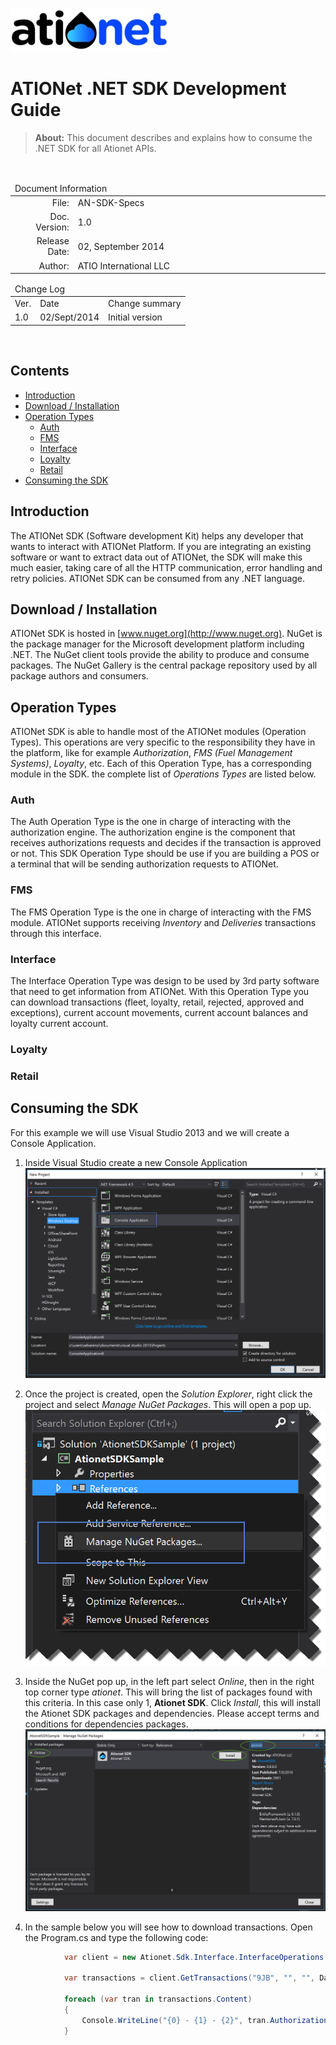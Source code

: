 ![ationetlogo](Content/Images/ATIOnetLogo_250x70.png) 
# ATIONet .NET SDK Development Guide
> **About:** This document describes and explains how to consume the .NET SDK for all Ationet APIs.	

</br>

<table>
	<thead>
		<tr>
			<td colspan="2" class="tablehead">Document Information</td>
		</tr>
	</thead>
	<tbody>
		<tr>
			<td width="20%" class="rowhead" align="right">File:</td>
			<td>AN-SDK-Specs</td>
		</tr>
		<tr>
			<td align="right">Doc. Version:</td>
			<td>1.0</td>
		</tr>
		<tr>
			<td align="right">Release Date:</td>
			<td>02, September 2014</td>
		</tr>
		<tr>
			<td align="right">Author:</td>
			<td>ATIO International LLC</td>
		</tr>
	</tbody>
</table>

<table>
     <thead>
          <tr>
          	<td colspan="3">Change Log</td>
          </tr>
     </thead>
     <tbody>
        <tr>
          	<td>Ver.</td>
            <td>Date</td>
            <td>Change summary</td>
        </tr>
        <!-- Insert a table row like this for each version -->
        <tr>
          	<td>1.0</td>
          	<td>02/Sept/2014</td>
          	<td>Initial version</td>
        </tr>
        <!-- End of version table row -->
     </tbody>
</table>
</br>

<!--###Table of Content -->

## Contents

<!-- MarkdownTOC depth=3 -->

- [Introduction](#introduction)
- [Download / Installation](#download-installation)
- [Operation Types](#operation-types)
  -  [Auth](#auth)
  -  [FMS](#fms)
  -  [Interface](#interface)
  -  [Loyalty](#loyalty)
  -  [Retail](#retail)
- [Consuming the SDK](#consuming-the-sdk)

<!-- /MarkdownTOC -->

## Introduction
The ATIONet SDK (Software development Kit) helps any developer that wants to interact with ATIONet Platform. If you are integrating an existing software or want to extract data out of ATIONet, the SDK will make this much easier, taking care of all the HTTP communication, error handling and retry policies.
ATIONet SDK can be consumed from any .NET language.

## Download / Installation
ATIONet SDK is hosted in [www.nuget.org](http://www.nuget.org). NuGet is the package manager for the Microsoft development platform including .NET. The NuGet client tools provide the ability to produce and consume packages. The NuGet Gallery is the central package repository used by all package authors and consumers.

## Operation Types
ATIONet SDK is able to handle most of the ATIONet modules (Operation Types). This operations are very specific to the responsibility they have in the platform, like for example *Authorization*, *FMS (Fuel Management Systems)*, *Loyalty*, etc. Each of this Operation Type, has a corresponding  module in the SDK. the complete list of *Operations Types* are listed below.

### Auth
The Auth Operation Type is the one in charge of interacting with the authorization engine. The authorization engine is the component that receives authorizations requests and decides if the transaction is approved or not. This SDK Operation Type should be use if you are building a POS or a terminal that will be sending authorization requests to ATIONet. 

### FMS
The FMS Operation Type is the one in charge of interacting with the FMS module. ATIONet supports receiving *Inventory* and *Deliveries* transactions through this interface.

### Interface
The Interface Operation Type was design to be used by 3rd party software that need to get information from ATIONet. With this Operation Type you can download transactions (fleet, loyalty, retail, rejected, approved and exceptions), current account movements, current account balances and loyalty current account.

### Loyalty

### Retail

## Consuming the SDK
For this example we will use Visual Studio 2013 and we will create a Console Application.

1.  Inside Visual Studio create a new Console Application
![ationetlogo](Content/Includes/AN-SDK-Reference/01.png)
1.  Once the project is created, open the *Solution Explorer*, right click the project and select *Manage NuGet Packages*. This will open a pop up.
![ationetlogo](Content/Includes/AN-SDK-Reference/02.png)

3.  Inside the NuGet pop up, in the left part select *Online*, then in the right top corner type *ationet*. This will bring the list of packages found with this criteria. In this case only 1, **Ationet SDK**. Click *Install*, this will install the Ationet SDK packages and dependencies. Please accept terms and conditions for dependencies packages. 
![ationetlogo](Content/Includes/AN-SDK-Reference/03.png)

1.  In the sample below you will see how to download transactions. Open the Program.cs and type the following code:

```c#
            var client = new Ationet.Sdk.Interface.InterfaceOperations("https://native.ationet.com/", "srenzi@atioinc.com", "seb@re#zi1975");

            var transactions = client.GetTransactions("9JB", "", "", DateTime.Now.AddDays(-1));

            foreach (var tran in transactions.Content)
            {
                Console.WriteLine("{0} - {1} - {2}", tran.AuthorizationCode, tran.TerminalCode, tran.ProductAmountDispensed);
            }
```
